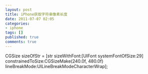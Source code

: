 ```yaml
---
layout: post
title: iPhone获取字符串像素长度
date: 2011-07-07 02:05
categories:
- iphone
tags: []
published: true
comments: true
---
```

<p><p>CGSize sizeOfStr = [str sizeWithFont:[UIFont systemFontOfSize:29] constrainedToSize:CGSizeMake(240.0f, 480.0f) lineBreakMode:UILineBreakModeCharacterWrap];</p></p>
